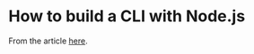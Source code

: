 # How to build a CLI with Node.js
From the article [here](https://www.twilio.com/blog/how-to-build-a-cli-with-node-js).